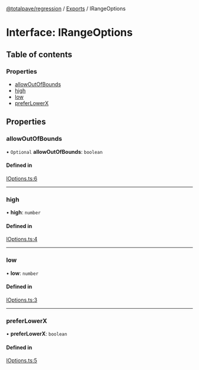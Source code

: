 [@totalpave/regression](../README.md) / [Exports](../modules.md) / IRangeOptions

# Interface: IRangeOptions

## Table of contents

### Properties

- [allowOutOfBounds](IRangeOptions.md#allowoutofbounds)
- [high](IRangeOptions.md#high)
- [low](IRangeOptions.md#low)
- [preferLowerX](IRangeOptions.md#preferlowerx)

## Properties

### allowOutOfBounds

• `Optional` **allowOutOfBounds**: `boolean`

#### Defined in

[IOptions.ts:6](https://github.com/totalpave/regression-js/blob/5b33716/src/IOptions.ts#L6)

___

### high

• **high**: `number`

#### Defined in

[IOptions.ts:4](https://github.com/totalpave/regression-js/blob/5b33716/src/IOptions.ts#L4)

___

### low

• **low**: `number`

#### Defined in

[IOptions.ts:3](https://github.com/totalpave/regression-js/blob/5b33716/src/IOptions.ts#L3)

___

### preferLowerX

• **preferLowerX**: `boolean`

#### Defined in

[IOptions.ts:5](https://github.com/totalpave/regression-js/blob/5b33716/src/IOptions.ts#L5)
